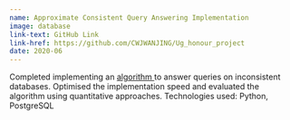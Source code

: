 ```yaml
---
name: Approximate Consistent Query Answering Implementation
image: database
link-text: GitHub Link
link-href: https://github.com/CWJWANJING/Ug_honour_project
date: 2020-06
---
```


Completed implementing an <a href="https://dl.acm.org/doi/10.1145/3294052.3319703">algorithm </a> to answer queries on inconsistent databases. Optimised the implementation speed and evaluated the algorithm using quantitative approaches. Technologies used: Python, PostgreSQL